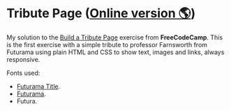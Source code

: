 # Tribute Page ([Online version 🌎](https://pouyio.github.io/freeCodeCamp/frontEnd/00tribute/))

My solution to the [Build a Tribute Page](https://www.freecodecamp.com/challenges/build-a-tribute-page) exercise from **FreeCodeCamp**. This is the first exercise with a simple tribute to professor Farnsworth from Futurama using plain HTML and CSS to show text, images and links, always responsive.


Fonts used:
- [Futurama Title](http://www.fonts2u.com/futurama-title-font.font).
- [Futurama](http://www.fonts2u.com/futurama-bold-font.font).
- Futura.